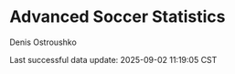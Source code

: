 # Advanced Soccer Statistics
Denis Ostroushko

<!-- gfm -->

Last successful data update: 2025-09-02 11:19:05 CST
